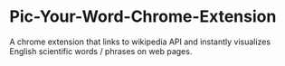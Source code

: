# Pic-Your-Word-Chrome-Extension
A chrome extension that links to wikipedia API and instantly visualizes English scientific words / phrases on web pages.
